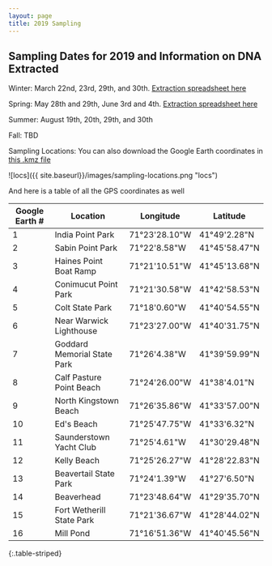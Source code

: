 ```yaml
---
layout: page
title: 2019 Sampling
---
```


## Sampling Dates for 2019 and Information on DNA Extracted

Winter: March 22nd, 23rd, 29th, and 30th. [Extraction spreadsheet here](https://github.com/meschedl/eDNA/blob/master/Information/March-2019-Sampling.csv)

Spring: May 28th and 29th, June 3rd and 4th. [Extraction spreadsheet here](https://github.com/meschedl/eDNA/blob/master/Information/May-June-2019-Sampling.csv)

Summer: August 19th, 20th, 29th, and 30th

Fall: TBD

Sampling Locations: You can also download the Google Earth coordinates in [this .kmz file](https://github.com/meschedl/eDNA/blob/master/Information/NB-sampling.kmz)

![locs]({{ site.baseurl}}/images/sampling-locations.png "locs")


And here is a table of all the GPS coordinates as well

| Google Earth # | Location                    | Longitude      | Latitude       |
|----------------|-----------------------------|----------------|----------------|
| 1              | India Point Park            | 71°23'28.10"W  | 41°49'2.28"N   |
| 2              | Sabin Point Park            | 71°22'8.58"W   | 41°45'58.47"N  |
| 3              | Haines Point Boat Ramp      | 71°21'10.51"W  | 41°45'13.68"N  |
| 4              | Conimucut Point Park        | 71°21'30.58"W  | 41°42'58.53"N  |
| 5              | Colt State Park             | 71°18'0.60"W   | 41°40'54.55"N  |
| 6              | Near Warwick Lighthouse     | 71°23'27.00"W  | 41°40'31.75"N  |
| 7              | Goddard Memorial State Park |  71°26'4.38"W  |  41°39'59.99"N |
| 8              | Calf Pasture Point Beach    |  71°24'26.00"W |  41°38'4.01"N  |
| 9              | North Kingstown Beach       |  71°26'35.86"W |  41°33'57.00"N |
| 10             | Ed's Beach                  |  71°25'47.75"W |  41°33'6.32"N  |
| 11             | Saunderstown Yacht Club     |  71°25'4.61"W  |  41°30'29.48"N |
| 12             | Kelly Beach                 |  71°25'26.27"W |  41°28'22.83"N |
| 13             | Beavertail State Park       |  71°24'1.39"W  |  41°27'6.50"N  |
| 14             | Beaverhead                  |  71°23'48.64"W |  41°29'35.70"N |
| 15             | Fort Wetherill State Park   |  71°21'36.67"W |  41°28'44.02"N |
| 16             | Mill Pond                   | 71°16'51.36"W  | 41°40'45.56"N  |
{:.table-striped}
